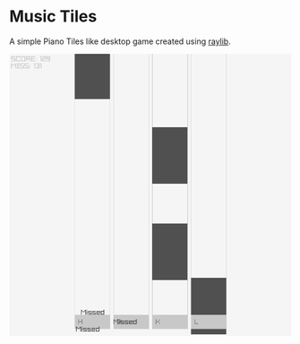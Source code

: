 # Music Tiles
A simple Piano Tiles like desktop game created using [raylib](https://github.com/raysan5/raylib/).

![screenshot](screenshot.gif)
